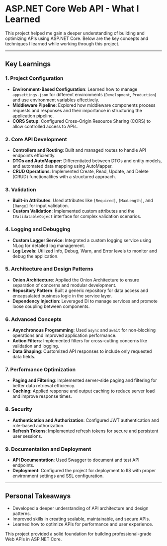 # ASP.NET Core Web API - What I Learned

This project helped me gain a deeper understanding of building and optimizing APIs using ASP.NET Core. Below are the key concepts and techniques I learned while working through this project.

---

## Key Learnings

### 1. Project Configuration
- **Environment-Based Configuration**: Learned how to manage `appsettings.json` for different environments (`Development`, `Production`) and use environment variables effectively.
- **Middleware Pipeline**: Explored how middleware components process requests and responses and their importance in structuring the application pipeline.
- **CORS Setup**: Configured Cross-Origin Resource Sharing (CORS) to allow controlled access to APIs.

### 2. Core API Development
- **Controllers and Routing**: Built and managed routes to handle API endpoints efficiently.
- **DTOs and AutoMapper**: Differentiated between DTOs and entity models, and automated data mapping using AutoMapper.
- **CRUD Operations**: Implemented Create, Read, Update, and Delete (CRUD) functionalities with a structured approach.

### 3. Validation
- **Built-in Attributes**: Used attributes like `[Required]`, `[MaxLength]`, and `[Range]` for input validation.
- **Custom Validation**: Implemented custom attributes and the `IValidatableObject` interface for complex validation scenarios.

### 4. Logging and Debugging
- **Custom Logger Service**: Integrated a custom logging service using NLog for detailed log management.
- **Log Levels**: Utilized Info, Debug, Warn, and Error levels to monitor and debug the application.

### 5. Architecture and Design Patterns
- **Onion Architecture**: Applied the Onion Architecture to ensure separation of concerns and modular development.
- **Repository Pattern**: Built a generic repository for data access and encapsulated business logic in the service layer.
- **Dependency Injection**: Leveraged DI to manage services and promote loose coupling between components.

### 6. Advanced Concepts
- **Asynchronous Programming**: Used `async` and `await` for non-blocking operations and improved application performance.
- **Action Filters**: Implemented filters for cross-cutting concerns like validation and logging.
- **Data Shaping**: Customized API responses to include only requested data fields.

### 7. Performance Optimization
- **Paging and Filtering**: Implemented server-side paging and filtering for better data retrieval efficiency.
- **Caching**: Applied response and output caching to reduce server load and improve response times.

### 8. Security
- **Authentication and Authorization**: Configured JWT authentication and role-based authorization.
- **Refresh Tokens**: Implemented refresh tokens for secure and persistent user sessions.

### 9. Documentation and Deployment
- **API Documentation**: Used Swagger to document and test API endpoints.
- **Deployment**: Configured the project for deployment to IIS with proper environment settings and SSL configuration.

---

## Personal Takeaways
- Developed a deeper understanding of API architecture and design patterns.
- Improved skills in creating scalable, maintainable, and secure APIs.
- Learned how to optimize APIs for performance and user experience.

This project provided a solid foundation for building professional-grade Web APIs in ASP.NET Core.
